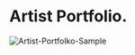 # Artist Portfolio.


![Artist-Portfolko-Sample](https://github.com/user-attachments/assets/0737254c-c4e2-434f-8eb4-2d86f0de92dc)

